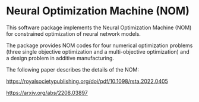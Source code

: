 # Neural Optimization Machine (NOM)

This software package implements the Neural Optimization Machine (NOM) for constrained optimization of neural network models.

The package provides NOM codes for four numerical optimization problems (three single objective optimization and a multi-objective optimization) and a design problem in additive manufacturing.

The following paper describes the details of the NOM:

https://royalsocietypublishing.org/doi/pdf/10.1098/rsta.2022.0405

https://arxiv.org/abs/2208.03897
